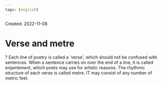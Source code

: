 ```yaml
---
tags: [english] 
---
```

Created: 2022-11-08

# Verse and metre
?
Each line of poetry is called a 'verse', which should not be confused with sentences. When a sentence carries on over the end of a line, it is called enjambment, which poets may use for artistic reasons. The rhythmic structure of each verse is called metre. IT may consist of any number of metric feet.
<!--SR:!2023-10-12,193,230-->